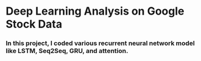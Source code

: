 # Deep Learning Analysis on Google Stock Data 

### In this project, I coded various recurrent neural network model like LSTM, Seq2Seq, GRU, and attention.

